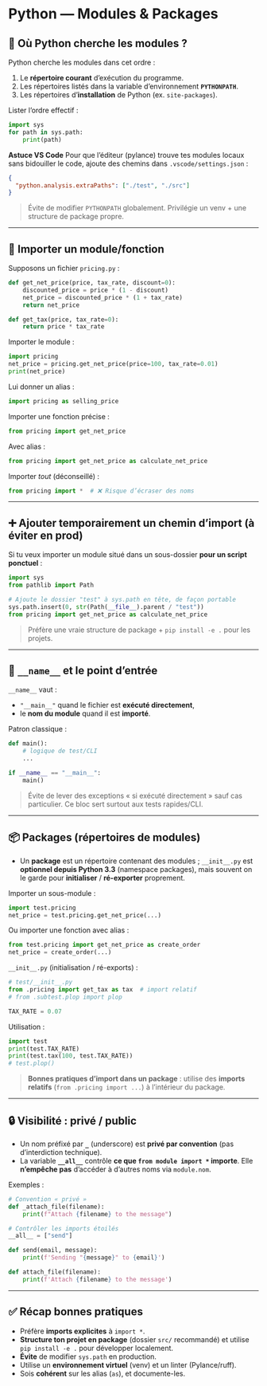 # Python — Modules & Packages

## 🔎 Où Python cherche les modules ?

Python cherche les modules dans cet ordre :

1. Le **répertoire courant** d’exécution du programme.
2. Les répertoires listés dans la variable d’environnement **`PYTHONPATH`**.
3. Les répertoires d’**installation** de Python (ex. `site-packages`).

Lister l’ordre effectif :

```python
import sys
for path in sys.path:
    print(path)
```

**Astuce VS Code**
Pour que l’éditeur (pylance) trouve tes modules locaux sans bidouiller le code, ajoute des chemins dans `.vscode/settings.json` :

```json
{
  "python.analysis.extraPaths": ["./test", "./src"]
}
```

> Évite de modifier `PYTHONPATH` globalement. Privilégie un venv + une structure de package propre.

---

## 🔗 Importer un module/fonction

Supposons un fichier `pricing.py` :

```python
def get_net_price(price, tax_rate, discount=0):
    discounted_price = price * (1 - discount)
    net_price = discounted_price * (1 + tax_rate)
    return net_price

def get_tax(price, tax_rate=0):
    return price * tax_rate
```

Importer le module :

```python
import pricing
net_price = pricing.get_net_price(price=100, tax_rate=0.01)
print(net_price)
```

Lui donner un alias :

```python
import pricing as selling_price
```

Importer une fonction précise :

```python
from pricing import get_net_price
```

Avec alias :

```python
from pricing import get_net_price as calculate_net_price
```

Importer *tout* (déconseillé) :

```python
from pricing import *  # ❌ Risque d’écraser des noms
```

---

## ➕ Ajouter temporairement un chemin d’import (à éviter en prod)

Si tu veux importer un module situé dans un sous-dossier **pour un script ponctuel** :

```python
import sys
from pathlib import Path

# Ajoute le dossier "test" à sys.path en tête, de façon portable
sys.path.insert(0, str(Path(__file__).parent / "test"))
from pricing import get_net_price as calculate_net_price
```

> Préfère une vraie structure de package + `pip install -e .` pour les projets.

---

## 🔁 `__name__` et le point d’entrée

`__name__` vaut :

* `"__main__"` quand le fichier est **exécuté directement**,
* le **nom du module** quand il est **importé**.

Patron classique :

```python
def main():
    # logique de test/CLI
    ...

if __name__ == "__main__":
    main()
```

> Évite de lever des exceptions « si exécuté directement » sauf cas particulier. Ce bloc sert surtout aux tests rapides/CLI.

---

## 📦 Packages (répertoires de modules)

* Un **package** est un répertoire contenant des modules ; `__init__.py` est **optionnel depuis Python 3.3** (namespace packages), mais souvent on le garde pour **initialiser** / **ré-exporter** proprement.

Importer un sous-module :

```python
import test.pricing
net_price = test.pricing.get_net_price(...)
```

Ou importer une fonction avec alias :

```python
from test.pricing import get_net_price as create_order
net_price = create_order(...)
```

`__init__.py` (initialisation / ré-exports) :

```python
# test/__init__.py
from .pricing import get_tax as tax  # import relatif
# from .subtest.plop import plop

TAX_RATE = 0.07
```

Utilisation :

```python
import test
print(test.TAX_RATE)
print(test.tax(100, test.TAX_RATE))
# test.plop()
```

> **Bonnes pratiques d’import dans un package** : utilise des **imports relatifs** (`from .pricing import ...`) à l’intérieur du package.

---

## 🔒 Visibilité : privé / public

* Un nom préfixé par **`_`** (underscore) est **privé par convention** (pas d’interdiction technique).
* La variable **`__all__`** contrôle **ce que `from module import *` importe**. Elle **n’empêche pas** d’accéder à d’autres noms via `module.nom`.

Exemples :

```python
# Convention « privé »
def _attach_file(filename):
    print(f"Attach {filename} to the message")

# Contrôler les imports étoilés
__all__ = ["send"]

def send(email, message):
    print(f'Sending "{message}" to {email}')

def attach_file(filename):
    print(f'Attach {filename} to the message')
```

---

## ✅ Récap bonnes pratiques

* Préfère **imports explicites** à `import *`.
* **Structure ton projet en package** (dossier `src/` recommandé) et utilise `pip install -e .` pour développer localement.
* **Évite** de modifier `sys.path` en production.
* Utilise un **environnement virtuel** (venv) et un linter (Pylance/ruff).
* Sois **cohérent** sur les alias (`as`), et documente-les.
